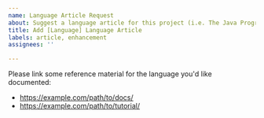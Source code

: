 ```yaml
---
name: Language Article Request
about: Suggest a language article for this project (i.e. The Java Programming Language)
title: Add [Language] Language Article
labels: article, enhancement
assignees: ''

---
```


Please link some reference material for the language you'd like documented:
  - https://example.com/path/to/docs/
  - https://example.com/path/to/tutorial/
